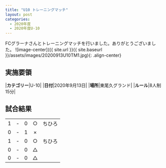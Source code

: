 ```yaml
---
title: "U10 トレーニングマッチ"
layout: post
categories:
  - 2020年度
  - 2020年度U-10
---
```


FCグラーナさんとトレーニングマッチを行いました。ありがとうございました。
![image-center]({{ site.url }}{{ site.baseurl }}/assets/images/20200913U10TM1.jpg){: .align-center}

## 実施要領

|**カテゴリー**|U-10|
|**日付**|2020年9月13日|
|**場所**|東尾久グランド|
|**ルール**|8人制15分|


## 試合結果

|    |   |    |         |    |
|:--:|:-:|:--:|:--:|:--------|
|    1| - |  0|○|ちひろ  |
|    0| - |  1|×|  |
|    1| - |  0|○|ちひろ  |
|    0| - |  0|△||
|    0| - |  0|△||
